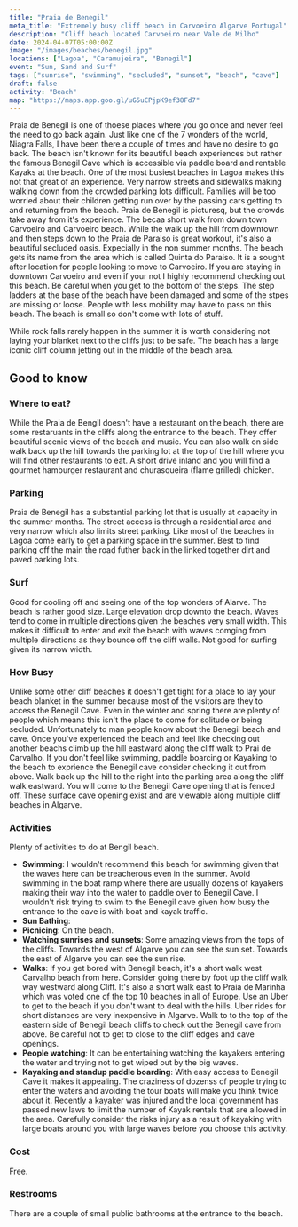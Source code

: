 ```yaml
---
title: "Praia de Benegil"
meta_title: "Extremely busy cliff beach in Carvoeiro Algarve Portugal"
description: "Cliff beach located Carvoeiro near Vale de Milho"
date: 2024-04-07T05:00:00Z
image: "/images/beaches/benegil.jpg"
locations: ["Lagoa", "Caramujeira", "Benegil"]
event: "Sun, Sand and Surf"
tags: ["sunrise", "swimming", "secluded", "sunset", "beach", "cave"]
draft: false
activity: "Beach"
map: "https://maps.app.goo.gl/uG5uCPjpK9ef38Fd7"
---
```


Praia de Benegil is one of thoese places where you go once and never feel the need to go back again.  Just like one of the 7 wonders of the world, Niagra Falls,  I have been there a couple of times and have no desire to go back.   The beach isn't known for its beautiful beach experiences but rather the famous Benegil Cave which is accessible via paddle board and rentable Kayaks at the beach.   One of the most busiest beaches in Lagoa makes this not that great of an experience. Very narrow streets and sidewalks making walking down from the crowded parking lots difficult.  Families will be too worried about their children getting run over by the passing cars getting to and returning from the beach.  Praia de Benegil is picturesq, but the crowds take away from it's experience.   The becaa short walk from down town Carvoeiro and Carvoeiro beach.  While the walk up the hill from downtown and then steps down to the Praia de Paraiso is great workout, it's also a beautiful secluded oasis.  Expecially in the non summer months.  The beach gets its name from the area which is called Quinta do Paraiso.  It is a sought after location for people looking to move to Carvoeiro.   If you are staying in downtown Carvoeiro and even if your not I highly recommend checking out this beach.   Be careful when you get to the bottom of the steps.  The step ladders at the base of the beach have been damaged and some of the stpes are missing or loose.  People with less mobility may have to pass on this beach.  The beach is small so don't come with lots of stuff.  

While rock falls rarely happen in the summer it is worth considering not laying your blanket next to the cliffs just to be safe.  The beach has a large iconic cliff column jetting out in the middle of the beach area.  


## Good to know

### Where to eat?

While the Praia de Bengil doesn't have a restaurant on the beach, there are some restaruants in the cliffs along the entrance to the beach.  They offer beautiful scenic views of the beach and music. You can also walk on side walk back up the hill towards the parking lot at the top of the hill where you will find other restaurants to eat.  A short drive inland and you will find a gourmet hamburger restaurant and churasqueira (flame grilled) chicken.  


### Parking

Praia de Benegil has a substantial parking lot that is usually at capacity in the summer months.  The street access is through a residential area and very narrow which also limits street parking.  Like most of the beaches in Lagoa come early to get a parking space in the summer.  Best to find parking off the main the road futher back in the linked together dirt and paved parking lots. 


### Surf

Good for cooling off and seeing one of the top wonders of Alarve.   The beach is rather good size.   Large elevation drop downto the beach.  Waves tend to come in multiple directions given the beaches very small width.  This makes it difficult to enter and exit the beach with waves comging from multiple directions as they bounce off the cliff walls. Not good for surfing given its narrow width.


### How Busy

Unlike some other cliff beaches it doesn't get tight for a place to lay your beach blanket in the summer because most of the visitors are they to access the Benegil Cave.  Even in the winter and spring there are plenty of people which means this isn't the place to come for solitude or being secluded.  Unfortunately to man people know about the Benegil beach and cave.  Once you've experienced the beach and feel like checking out another beachs climb up the hill eastward along the cliff walk to Prai de Carvalho.  If you don't feel like swimming, paddle boarcing or Kayaking to the beach to exprience the Benegil cave consider checking it out from above.  Walk back up the hill to the right into the parking area along the cliff walk eastward.   You will come to the Benegil Cave opening that is fenced off.   These surface cave opening exist and are viewable along multiple cliff beaches in Algarve.  


### Activities

Plenty of activities to do at Bengil beach.

- **Swimming**:  I wouldn't recommend this beach for swimming given that the waves here can be treacherous even in the summer.  Avoid swimming in the boat ramp where there are usually dozens of kayakers making their way into the water to paddle over to Benegil Cave.   I wouldn't risk trying to swim to the Benegil cave given how busy the entrance to the cave is with boat and kayak traffic. 
- **Sun Bathing**: 
- **Picnicing**:  On the beach. 
- **Watching sunrises and sunsets**:  Some amazing views from the tops of the cliffs. Towards the west of Algarve you can see the sun set.   Towards the east of Algarve you can see the sun rise.  
- **Walks**:   If you get bored with Benegil beach, it's a short walk west Carvalho beach from here.  Consider going there by foot up the cliff walk way westward along Cliff.  It's also a short walk east to Praia de Marinha which was voted one of the top 10 beaches in all of Europe.  Use an Uber to get to the beach if you don't want to deal with the hills.   Uber rides for short distances are very inexpensive in Algarve.  Walk to to the top of the eastern side of Benegil beach cliffs to check out the Benegil cave from above. Be careful not to get to close to the cliff edges and cave openings. 
- **People watching**:  It can be entertaining watching the kayakers entering the water and trying not to get wiped out by the big waves. 
- **Kayaking and standup paddle boarding**:   With easy access to Benegil Cave it makes it appealing.  The craziness of dozenss of people trying to enter the waters and avoiding the tour boats will make you think twice about it.   Recently a kayaker was injured and the local government has passed new laws to limit the number of Kayak rentals that are allowed in the area. Carefully consider the risks injury as a result of kayaking with large boats around you with large waves before you choose this activity.

### Cost

Free.

### Restrooms

There are a couple of small public bathrooms at the entrance to the beach.